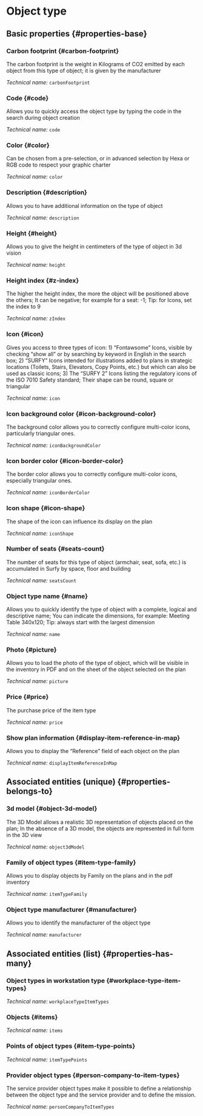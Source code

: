 # Object type
<!--- THIS FILE IS GENERATED PLEASE DO NOT EDIT IT DIRECTLY --->



## Basic properties {#properties-base}

### Carbon footprint {#carbon-footprint}

The carbon footprint is the weight in Kilograms of CO2 emitted by each object from this type of object; it is given by the manufacturer

*Technical name:* ```carbonFootprint```

### Code {#code}

Allows you to quickly access the object type by typing the code in the search during object creation

*Technical name:* ```code```

### Color {#color}

Can be chosen from a pre-selection, or in advanced selection by Hexa or RGB code to respect your graphic charter

*Technical name:* ```color```

### Description {#description}

Allows you to have additional information on the type of object

*Technical name:* ```description```

### Height {#height}

Allows you to give the height in centimeters of the type of object in 3d vision

*Technical name:* ```height```

### Height index {#z-index}

The higher the height index, the more the object will be positioned above the others; It can be negative; for example for a seat: -1; Tip: for Icons, set the index to 9

*Technical name:* ```zIndex```

### Icon {#icon}

Gives you access to three types of icon: 1) “Fontawsome” Icons, visible by checking “show all” or by searching by keyword in English in the search box; 2) “SURFY” Icons intended for illustrations added to plans in strategic locations (Toilets, Stairs, Elevators, Copy Points, etc.) but which can also be used as classic icons; 3) The “SURFY 2” Icons listing the regulatory icons of the ISO 7010 Safety standard; Their shape can be round, square or triangular

*Technical name:* ```icon```

### Icon background color {#icon-background-color}

The background color allows you to correctly configure multi-color icons, particularly triangular ones.

*Technical name:* ```iconBackgroundColor```

### Icon border color {#icon-border-color}

The border color allows you to correctly configure multi-color icons, especially triangular ones.

*Technical name:* ```iconBorderColor```

### Icon shape {#icon-shape}

The shape of the icon can influence its display on the plan

*Technical name:* ```iconShape```

### Number of seats {#seats-count}

The number of seats for this type of object (armchair, seat, sofa, etc.) is accumulated in Surfy by space, floor and building

*Technical name:* ```seatsCount```

### Object type name {#name}

Allows you to quickly identify the type of object with a complete, logical and descriptive name; You can indicate the dimensions, for example: Meeting Table 340x120; Tip: always start with the largest dimension

*Technical name:* ```name```

### Photo {#picture}

Allows you to load the photo of the type of object, which will be visible in the inventory in PDF and on the sheet of the object selected on the plan

*Technical name:* ```picture```

### Price {#price}

The purchase price of the item type

*Technical name:* ```price```

### Show plan information {#display-item-reference-in-map}

Allows you to display the “Reference” field of each object on the plan

*Technical name:* ```displayItemReferenceInMap```


## Associated entities (unique) {#properties-belongs-to}

### 3d model {#object-3d-model}

The 3D Model allows a realistic 3D representation of objects placed on the plan; In the absence of a 3D model, the objects are represented in full form in the 3D view

*Technical name:* ```object3dModel```

### Family of object types {#item-type-family}

Allows you to display objects by Family on the plans and in the pdf inventory

*Technical name:* ```itemTypeFamily```

### Object type manufacturer {#manufacturer}

Allows you to identify the manufacturer of the object type

*Technical name:* ```manufacturer```


## Associated entities (list) {#properties-has-many}

### Object types in workstation type {#workplace-type-item-types}



*Technical name:* ```workplaceTypeItemTypes```

### Objects {#items}



*Technical name:* ```items```

### Points of object types {#item-type-points}



*Technical name:* ```itemTypePoints```

### Provider object types {#person-company-to-item-types}

The service provider object types make it possible to define a relationship between the object type and the service provider and to define the mission.

*Technical name:* ```personCompanyToItemTypes```




